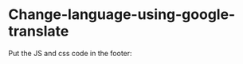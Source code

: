 # Change-language-using-google-translate
Put the JS and css code in the footer:
<div id="google_translate_element" style="display:none"></div>

<script type="text/javascript">
function googleTranslateElementInit() {
   new google.translate.TranslateElement({pageLanguage: "vi"}, 'google_translate_element');
}

function changeLanguageByButtonClick(language) {
  var selectField = document.querySelector("#google_translate_element select");
  for(var i=0; i < selectField.children.length; i++){
    var option = selectField.children[i];
    // find desired langauge and change the former language of the hidden selection-field 
    if(option.value==language){
       selectField.selectedIndex = i;
       // trigger change event afterwards to make google-lib translate this side
       selectField.dispatchEvent(new Event('change'));
       break;
    }
  }
}
</script>
<style type="text/css">
    .skiptranslate{display: none !important;}
    body{top: 0 !important;}
</style>

<script type="text/javascript" src="//translate.google.com/translate_a/element.js?cb=googleTranslateElementInit"></script>


